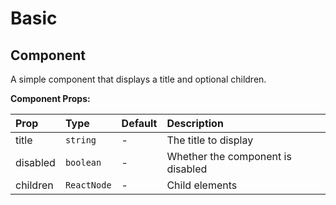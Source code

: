 # Basic

[//]: types.ts "<-- Autogenerated By (do not edit the following markdown directly)"

## Component

A simple component that displays a title and optional children.

**Component Props:**

| Prop     | Type        | Default | Description                       |
| :------- | :---------- | :------ | :-------------------------------- |
| title    | `string`    | -       | The title to display              |
| disabled | `boolean`   | -       | Whether the component is disabled |
| children | `ReactNode` | -       | Child elements                    |
